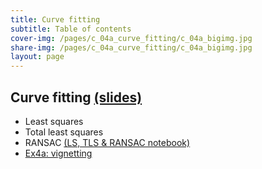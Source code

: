 ```yaml
---
title: Curve fitting
subtitle: Table of contents
cover-img: /pages/c_04a_curve_fitting/c_04a_bigimg.jpg
share-img: /pages/c_04a_curve_fitting/c_04a_bigimg.jpg
layout: page
---
```


## **Curve fitting** [(slides)](/pages/c_04a_curve_fitting/Curve_fitting.pdf)
- Least squares
- Total least squares
- RANSAC [(LS, TLS & RANSAC notebook)](/pages/c_04a_curve_fitting/least_squares_nb/)
- [Ex4a: vignetting](/pages/c_04a_curve_fitting/ex4a/)
